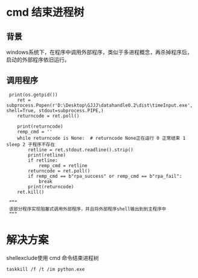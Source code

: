 # cmd 结束进程树

## 背景

windows系统下，在程序中调用外部程序，类似于多进程概念，再杀掉程序后，启动的外部程序依旧运行。



## 调用程序

```
 print(os.getpid())
    ret = subprocess.Popen(r'D:\Desktop\GJJJ\datahandle0.2\dist\timeInput.exe', shell=True, stdout=subprocess.PIPE,)
    returncode = ret.poll()

    print(returncode)
    remp_cmd = ''
    while returncode is None:  # returncode None正在运行 0 正常结束 1 sleep 2 子程序不存在
        retline = ret.stdout.readline().strip()
        print(retline)
        if retline:
            remp_cmd = retline
        returncode = ret.poll()
        if remp_cmd == b"rpa_success" or remp_cmd == b"rpa_fail":
            break
        print(returncode)
    ret.kill()
  
 “”“
 该部分程序实现阻塞式调用外部程序，并且将外部程序shell输出到到主程序中
 ”“”
```

# 解决方案

shellexclude使用 cmd 命令结束进程树

```
taskkill /f /t /im python.exe
```

